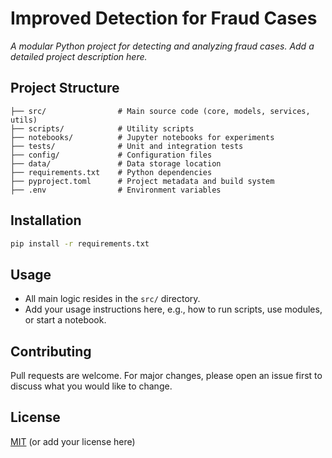 # Improved Detection for Fraud Cases

_A modular Python project for detecting and analyzing fraud cases. Add a detailed project description here._

## Project Structure

```
├── src/                # Main source code (core, models, services, utils)
├── scripts/            # Utility scripts
├── notebooks/          # Jupyter notebooks for experiments
├── tests/              # Unit and integration tests
├── config/             # Configuration files
├── data/               # Data storage location
├── requirements.txt    # Python dependencies
├── pyproject.toml      # Project metadata and build system
├── .env                # Environment variables
```

## Installation

```bash
pip install -r requirements.txt
```

## Usage

- All main logic resides in the `src/` directory.
- Add your usage instructions here, e.g., how to run scripts, use modules, or start a notebook.

## Contributing

Pull requests are welcome. For major changes, please open an issue first to discuss what you would like to change.

## License

[MIT](LICENSE) (or add your license here)
